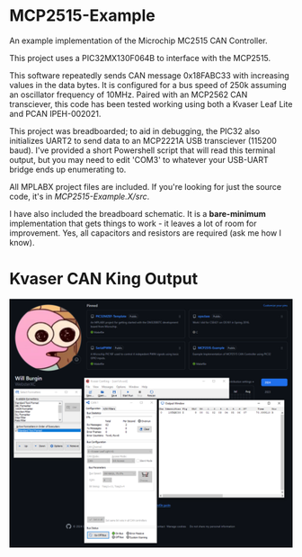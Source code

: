 # MCP2515-Example
An example implementation of the Microchip MC2515 CAN Controller.

This project uses a PIC32MX130F064B to interface with the MCP2515. 

This software repeatedly sends CAN message 0x18FABC33 with increasing values in the data bytes. It is configured for a bus speed of 250k assuming an oscillator frequency of 10MHz. Paired with an MCP2562 CAN transciever, this code has been tested working using both a Kvaser Leaf Lite and PCAN IPEH-002021.

This project was breadboarded; to aid in debugging, the PIC32 also initializes UART2 to send data to an MCP2221A USB transciever (115200 baud). I've provided a short Powershell script that will read this terminal output, but you may need to edit 'COM3' to whatever your USB-UART bridge ends up enumerating to.

All MPLABX project files are included. If you're looking for just the source code, it's in _MCP2515-Example.X/src_.

I have also included the breadboard schematic. It is a **bare-minimum** implementation that gets things to work - it leaves a lot of room for improvement. Yes, all capacitors and resistors are required (ask me how I know).

# Kvaser CAN King Output
![CAN King Output](https://github.com/WebsterXC/MCP2515-Example/blob/main/schematics/CANKing_Output.PNG)
